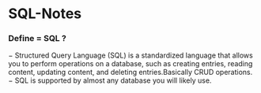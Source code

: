 # SQL-Notes

### Define = SQL ?
   
  − Structured Query Language (SQL) is a standardized language that allows you to perform operations on a database, such as creating entries, reading content, updating content, and deleting entries.Basically CRUD operations.
  − SQL is supported by almost any database you will likely use.
